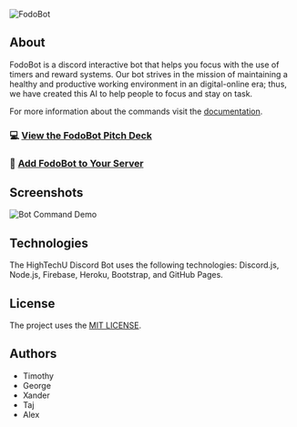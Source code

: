![FodoBot](https://user-images.githubusercontent.com/26526271/137035133-e06616e6-6281-4d7b-bcb4-c23256ec2739.png)

## About

FodoBot is a discord interactive bot that helps you focus with the use of timers and reward systems. Our bot strives in the mission of maintaining a healthy and productive working environment in an digital-online era; thus, we have created this AI to help people to focus and stay on task. 

For more information about the commands visit the [documentation](https://hightechu.github.io/accelerator-fodo-bot/docs).

###  💻 [View the FodoBot Pitch Deck](https://github.com/hightechu/accelerator-fodo-bot/blob/main/docs/images/FodoBot-Pitch-Deck.pdf)
###  🤖 [Add FodoBot to Your Server](https://github.com/hightechu/accelerator-fodo-bot/docs)


## Screenshots

![Bot Command Demo](https://user-images.githubusercontent.com/26526271/137035339-b16d3b3f-e7f8-4b4b-970b-6be83a8f1e63.png)

## Technologies

The HighTechU Discord Bot uses the following technologies: Discord.js, Node.js, Firebase, Heroku, Bootstrap, and GitHub Pages.


## License

The project uses the [MIT LICENSE](https://choosealicense.com/licenses/mit/).

## Authors

- Timothy
- George
- Xander
- Taj
- Alex

